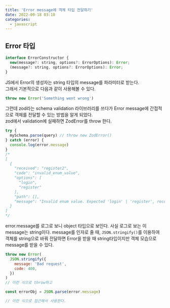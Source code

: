```yaml
---
title: 'Error message에 객체 타입 전달하기'
date: 2022-09-18 03:10
categories:
  - javascript
---
```


## Error 타입

```js
interface ErrorConstructor {
  new(message?: string, options?: ErrorOptions): Error;
  (message?: string, options?: ErrorOptions): Error;
}
```

JS에서 Error의 생성자는 string 타입의 message를 파라미터로 받는다.  
그래서 기본적으로 다음과 같이 사용해볼 수 있다.

```js
throw new Error('Something went wrong')
```

그런데 zod라는 schema validation 라이브러리를 쓰다가 Error message에 간접적으로 객체를 전달할 수 있는 방법을 알게 되었다.  
zod에서 validation에 실패하면 ZodError를 throw 한다.

```js
try {
  mySchema.parse(query) // throw new ZodError()
} catch (error) {
  console.log(error.message)
}
/*
[
  {
    "received": "register2",
    "code": "invalid_enum_value",
    "options": [
      "login",
      "register"
    ],
    "path": [],
    "message": "Invalid enum value. Expected 'login' | 'register', received 'register2'"
  }
]
*/
```

error.message를 로그로 보니 object 타입으로 보인다. 사실 로그로 보는 이 message는 string이다. message를 인자로 줄 때, `JSON.stringify()`를 이용하여 객체를 string으로 바꿔 전달하면 Error을 받을 때 string타입이지만 객체 모습으로 message를 받을 수 있다.

```js
throw new Error(
  JSON.stringify({
    message: 'Bad request',
    code: 400,
  })
)
// 이런 식으로 throw하고

const errorObj = JSON.parse(error.message)

// 이런 식으로 접근해서 사용한다.
```
